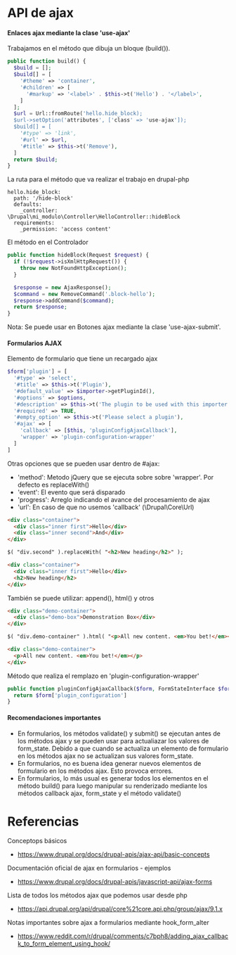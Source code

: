 API de ajax
========

#### Enlaces ajax mediante la clase 'use-ajax'
Trabajamos en el método que dibuja un bloque (build()).
```php
public function build() {
  $build = [];
  $build[] = [
    '#theme' => 'container',
    '#children' => [
      '#markup' => '<label>' . $this->t('Hello') . '</label>',
    ]
  ];
  $url = Url::fromRoute('hello.hide_block);
  $url->setOption('attributes', ['class' => 'use-ajax']);
  $build[] = [
    '#type' => 'link',
    '#url' => $url,
    '#title' => $this->t('Remove'),
  ]
  return $build; 
}
```

La ruta para el método que va realizar el trabajo en drupal-php
```
hello.hide_block:
  path: '/hide-block'
  defaults:
    _controller: \Drupal\mi_modulo\Controller\HelloController::hideBlock
  requirements:
    _permission: 'access content'  
```

El método en el Controlador
```php
public function hideBlock(Request $request) {
  if (!$request->isXmlHttpRequest()) {
    throw new NotFoundHttpException();
  }

  $response = new AjaxResponse();
  $command = new RemoveCommand('.block-hello');
  $response->addCommand($command);
  return $response;
}
```

Nota: Se puede usar en Botones ajax mediante la clase 'use-ajax-submit'.

#### Formularios AJAX

Elemento de formulario que tiene un recargado ajax
```php
$form['plugin'] = [
  '#type' => 'select',
  '#title' => $this->t('Plugin'),
  '#default_value' => $importer->getPluginId(),
  '#options' => $options,
  '#description' => $this->t('The plugin to be used with this importer'),
  '#required' => TRUE,
  '#empty_option' => $this->t('Please select a plugin'),
  '#ajax' => [
    'callback' => [$this, 'pluginConfigAjaxCallback'],
    'wrapper' => 'plugin-configuration-wrapper'
  ]
]
```

Otras opciones que se pueden usar dentro de #ajax:
- 'method': Metodo jQuery que se ejecuta sobre sobre 'wrapper'. Por defecto es replaceWith()
- 'event': El evento que será disparado
- 'progress': Arreglo indicando el avance del procesamiento de ajax
- 'url': En caso de que no usemos 'callback' (\Drupal\Core\Url)

```html
<div class="container">
  <div class="inner first">Hello</div>
  <div class="inner second">And</div>
</div>

$( "div.second" ).replaceWith( "<h2>New heading</h2>" );

<div class="container">
  <div class="inner first">Hello</div>
  <h2>New heading</h2>
</div>
```

También se puede utilizar: append(), html() y otros
```html
<div class="demo-container">
  <div class="demo-box">Demonstration Box</div>
</div>

$( "div.demo-container" ).html( "<p>All new content. <em>You bet!</em></p>" );

<div class="demo-container">
  <p>All new content. <em>You bet!</em></p>
</div>
```

Método que realiza el remplazo en 'plugin-configuration-wrapper'
```php
public function pluginConfigAjaxCallback($form, FormStateInterface $form_state) {
  return $form['plugin_configuration']
}
```
#### Recomendaciones importantes
- En formularios, los métodos validate() y submit() se ejecutan antes de los métodos ajax y se pueden usar para actualiazar los valores de form_state. Debido a que cuando se actualiza un elemento de formulario en los métodos ajax no se actualizan sus valores form_state.
- En formularios, no es buena idea generar nuevos elementos de formulario en los métodos ajax. Esto provoca errores.
- En formularios, lo más usual es generar todos los elementos en el método build() para luego manipular su renderizado mediante los métodos callback ajax, form_state y el método validate()

Referencias
===
Conceptops básicos
- https://www.drupal.org/docs/drupal-apis/ajax-api/basic-concepts

Documentación oficial de ajax en formularios - ejemplos
- https://www.drupal.org/docs/drupal-apis/javascript-api/ajax-forms

Lista de todos los métodos ajax que podemos usar desde php
- https://api.drupal.org/api/drupal/core%21core.api.php/group/ajax/9.1.x


Notas importantes sobre ajax a formularios mediante hook_form_alter
- https://www.reddit.com/r/drupal/comments/c7bph8/adding_ajax_callback_to_form_element_using_hook/